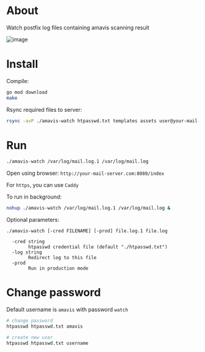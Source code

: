 # About

Watch postfix log files containing amavis scanning result

![image](https://user-images.githubusercontent.com/665559/132325746-c8b20ace-2f2d-4843-bf4a-074e34f0292d.png)


# Install

Compile:

```bash
go mod download
make
```

Rsync required files to server:

```bash
rsync -avP ./amavis-watch htpasswd.txt templates assets user@your-mail-server.com:
```

# Run

```bash
./amavis-watch /var/log/mail.log.1 /var/log/mail.log
```

Open using browser: `http://your-mail-server.com:8080/index`

For `https`, you can use `Caddy`

To run in background:

```bash
nohup ./amavis-watch /var/log/mail.log.1 /var/log/mail.log &
```

Optional parameters:

```
./amavis-watch [-cred FILENAME] [-prod] file.log.1 file.log

  -cred string
    	htpasswd credential file (default "./htpasswd.txt")
  -log string
    	Redirect log to this file
  -prod
    	Run in production mode
```

# Change password

Default username is `amavis` with password `watch`

```bash
# change password
htpasswd htpasswd.txt amavis

# create new user
htpasswd htpasswd.txt username
```

